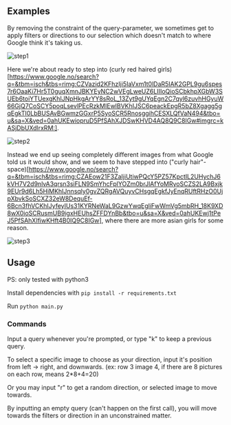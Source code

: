 ## Examples
By removing the constraint of the query-parameter, we sometimes get to apply filters or directions to our selection which doesn't match to where Google think it's taking us.

![step1](https://raw.githubusercontent.com/NegatioN/GoogleImageNavigator/master/image-examples/step1.jpg)

Here we're about ready to step into (curly red haired girls)[https://www.google.no/search?q=&tbm=isch&tbs=rimg:CZVazid2KFhzIji5IaVxm1t0lDaR5IAK2GPL9gu6spes7r6OaaKi7Hr5T0guqXmnJBKYEyNC2wVEgLweUZ6LIIIoQioSCbkhpXGbW3SUEb6toiYTUexgKhIJNpHkgArYY8sRoL_13Zyt9gUYqEgn2C7qyl6zuvhHGyuW66GjQ7CoSCY5poqLsevlPEcRzkMIEwlBVKhIJSC6peackEpgR5bZ8Xgagg5gqEgkTI0LbBUSAvBGwmzGGxrP5SyoSCR5RnosggihCESXLQfVaN494&tbo=u&sa=X&ved=0ahUKEwiopruD5PfSAhXJDSwKHVD4AQ8Q9C8IGw#imgrc=kASjDbUXdlrxRM:].

![step2](https://raw.githubusercontent.com/NegatioN/GoogleImageNavigator/master/image-examples/step2.jpg)

Instead we end up seeing completely different images from what Google told us it would show, and we seem to have stepped into ("curly hair"-space)[https://www.google.no/search?q=&tbm=isch&tbs=rimg:CZAEow21F3ZaIjiUtiwPQcY5PZ57KpctIL2UHychJ6kVH7V2d9nlvA3qrsn3siFLN9SmYhcFplYOZm0brJlAfYoMRyoSCZS2LA9Bxjk9EUr9d6Lh5HiMKhIJnnsqly0gvZQRgAVQuyvCHsgqEgkfJyEnqRUftRHzO0UjpXbvkSoSCXZ32eW8DequEf-6Bcn3fhVCKhIJyfeyIUs31KYRNeWaL9GzwYwqEgliFwWmVg5mbRH_18K9XD8wX0ioSCRusmUB9igxHEUhsZFFDYnBb&tbo=u&sa=X&ved=0ahUKEwj1tPeJ5PfSAhXIfiwKHft4B0IQ9C8IGw], where there are more asian girls for some reason.

![step3](https://raw.githubusercontent.com/NegatioN/GoogleImageNavigator/master/image-examples/step3.jpg)

## Usage
PS: only tested with python3

Install dependencies with ````pip install -r requirements.txt````

Run ````python main.py````

### Commands
Input a query whenever you're prompted, or type "k" to keep a previous query.

To select a specific image to choose as your direction, input it's position from left -> right, and downwards. (ex: row 3 image 4, if there are 8 pictures on each row, means 2*8+4=20)

Or you may input "r" to get a random direction, or selected image to move towards.

By inputting an empty query (can't happen on the first call), you will move towards the filters or direction in an unconstrained matter.
